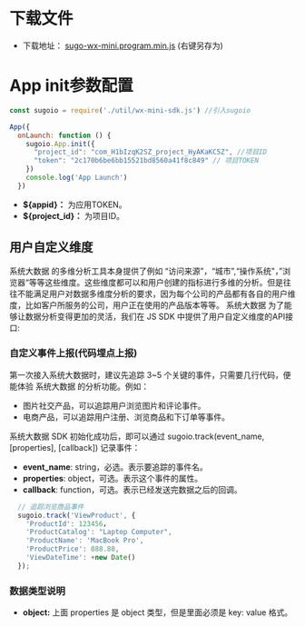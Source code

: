 # 下载文件


 - 下载地址：
  [sugo-wx-mini.program.min.js](http://tas.sugo.io/_bc/sugo-sdk-js/libs/sugo-wx-mini.program.min.js) (右键另存为)

# App init参数配置

```javascript
const sugoio = require('./util/wx-mini-sdk.js') //引入sugoio

App({
  onLaunch: function () {
    sugoio.App.init({
      "project_id": "com_H1bIzqK2SZ_project_HyAKaKC5Z", //项目ID
      "token": "2c170b6be6bb15521bd8560a41f8c849" // 项目TOKEN
    })
    console.log('App Launch')
  })
```

* **${appid}：** 为应用TOKEN。
* **${project_id}：** 为项目ID。

## 用户自定义维度

系统大数据 的多维分析工具本身提供了例如 “访问来源”，“城市”,“操作系统"，”浏览器“等等这些维度。这些维度都可以和用户创建的指标进行多维的分析。但是往往不能满足用户对数据多维度分析的要求，因为每个公司的产品都有各自的用户维度，比如客户所服务的公司，用户正在使用的产品版本等等。 系统大数据 为了能够让数据分析变得更加的灵活，我们在 JS SDK 中提供了用户自定义维度的API接口:

### **自定义事件上报(代码埋点上报)**

第一次接入系统大数据时，建议先追踪 3~5 个关键的事件，只需要几行代码，便能体验 系统大数据 的分析功能。例如：

* 图片社交产品，可以追踪用户浏览图片和评论事件。
* 电商产品，可以追踪用户注册、浏览商品和下订单等事件。

系统大数据 SDK 初始化成功后，即可以通过 sugoio.track\(event\_name, \[properties\], \[callback\]\) 记录事件：

* **event_name**: string，必选。表示要追踪的事件名。
* **properties**: object，可选。表示这个事件的属性。
* **callback**: function，可选。表示已经发送完数据之后的回调。

```javascript
  // 追踪浏览商品事件
  sugoio.track('ViewProduct', {
    'ProductId': 123456，
    'ProductCatalog': "Laptop Computer",
    'ProductName': 'MacBook Pro',
    'ProductPrice': 888.88,
    'ViewDateTime': +new Date()
  });
```

### 数据类型说明

* **object:** 上面 properties 是 object 类型，但是里面必须是 key: value 格式。